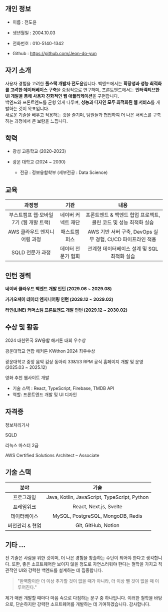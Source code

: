 ## 개인 정보
- 이름 : 전도윤

- 생년월일 : 2004.10.03

- 전화번호 : 010-5140-1342

- Github : https://github.com/Jeon-do-yun

## 자기 소개
사용자 경험을 고려한 **풀스택 개발자 전도윤**입니다. 백엔드에서는 **확장성과 성능 최적화를 고려한 데이터베이스 구축**을 중점적으로 연구하며, 프론트엔드에서는 **인터랙티브한 UI 개발을 통해 사용자 친화적인 웹 애플리케이션**을 구현합니다.  
백엔드와 프론트엔드를 균형 있게 다루며, **성능과 디자인 모두 최적화된 웹 서비스**를 개발하는 것이 목표입니다.  
새로운 기술을 배우고 적용하는 것을 즐기며, 팀원들과 협업하여 더 나은 서비스를 구축하는 과정에서 큰 보람을 느낍니다.

## 학력
- 광성 고등학교  (2020-2023)


- 광운 대학교 (2024 ~ 2030)
    - 전공 : 정보융합학부 (세부전공 : Data Science)

## 교육
|과정명|기관|내용|
|:------------------------------------:|:------------------:|:-------------------------------------------------------:|
|부스트캠프 웹·모바일 7기 (웹 개발 트랙)|네이버 커넥트 재단|프론트엔드 & 백엔드 협업 프로젝트, 클린 코드 및 성능 최적화 실습|
|AWS 클라우드 엔지니어링 과정|패스트캠퍼스|AWS 기반 서버 구축, DevOps 실무 경험, CI/CD 파이프라인 적용|
|SQLD 전문가 과정|데이터 전문가 협회|관계형 데이터베이스 설계 및 SQL 최적화 실습|

## 인턴 경력
**네이버 클라우드 백엔드 개발 인턴 (2029.06 ~ 2029.08)**

**카카오페이 데이터 엔지니어링 인턴 (2028.12 ~ 2029.02)**

**라인(LINE) 커머스팀 프론트엔드 개발 인턴 (2029.12 ~ 2030.02)**

## 수상 및 활동
2024 대한민국 SW융합 해커톤 대회 우수상

광운대학교 연합 해커톤 KWthon 2024 최우수상

광운대학교 중앙 음악 감상 동아리 33&1/3 RPM 공식 홈페이지 개발 및 운영 (2025.03 ~ 2025.12)

영화 추천 웹사이트 개발
- 기술 스택 : React, TypeScript, Firebase, TMDB API
- 역할: 프론트엔드 개발 및 UI 디자인

## 자격증 
정보처리기사 

SQLD 

리눅스 마스터 2급

AWS Certified Solutions Architect – Associate

## 기술 스택 

|분야|기술|
|:----:|:-----:|
|프로그래밍|Java, Kotlin, JavaScript, TypeScript, Python|
|프레임워크|React, Next.js, Svelte|
|데이터베이스|MySQL, PostgreSQL, MongoDB, Redis|
|버전관리 & 협업|Git, GitHub, Notion|

## 기타 ...

전 기술은 사람을 위한 것이며, 더 나은 경험을 창출하는 수단이 되어야 한다고 생각합니다. 또한, 좋은 소프트웨어란 보이지 않을 정도로 자연스러워야 한다는 철학을 가지고 직관적인 UI와 강력한 백엔드를 설계하는 데 집중합니다.

>"완벽함이란 더 이상 추가할 것이 없을 때가 아니라, 더 이상 뺄 것이 없을 때 이루어진다."

제가 매번 개발할 때마다 마음 속으로 다짐하는 문구 중 하나입니다. 이러한 철학을 바탕으로, 단순하지만 강력한 소프트웨어를 개발하는 데 기여하겠습니다. 감사합니다.
